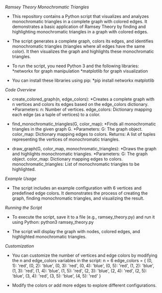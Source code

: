 *Ramsey Theory Monochromatic Triangles*

- This repository contains a Python script that visualizes and analyzes monochromatic triangles in a complete graph with colored edges. It demonstrates a basic application of Ramsey Theory by finding and highlighting monochromatic triangles in a graph with colored edges.

- The script generates a complete graph, colors its edges, and identifies monochromatic triangles (triangles where all edges have the same color). It then visualizes the graph and highlights these monochromatic triangles.

- To run the script, you need Python 3 and the following libraries:
     *networkx for graph manipulation
     *matplotlib for graph visualization
  
- You can install these libraries using pip:
     *pip install networkx matplotlib


*Code Overview*

- create_colored_graph(n, edge_colors):
     *Creates a complete graph with n vertices and colors its edges based on the edge_colors dictionary.
     *Parameters:
       n: Number of vertices.
       edge_colors: Dictionary mapping each edge (as a tuple of vertices) to a color.

- find_monochromatic_triangles(G, color_map):
     *Finds all monochromatic triangles in the given graph G.
     *Parameters:
       G: The graph object.
       color_map: Dictionary mapping edges to colors.
       Returns: A list of tuples representing the vertices of monochromatic triangles.

- draw_graph(G, color_map, monochromatic_triangles):
     *Draws the graph and highlights monochromatic triangles.
     *Parameters:
       G: The graph object.
       color_map: Dictionary mapping edges to colors.
       monochromatic_triangles: List of monochromatic triangles to be highlighted.
  

*Example Usage*

- The script includes an example configuration with 6 vertices and predefined edge colors. It demonstrates the process of creating the graph, finding monochromatic triangles, and visualizing the result.


*Running the Script*

- To execute the script, save it to a file (e.g., ramsey_theory.py) and run it using Python:
     python3 ramsey_theory.py

- The script will display the graph with nodes, colored edges, and highlighted monochromatic triangles.


*Customization*

- You can customize the number of vertices and edge colors by modifying the n and edge_colors variables in the script:
    n = 6
    edge_colors = {
    (0, 1): 'red', (0, 2): 'blue', (0, 3): 'red', (0, 4): 'blue', (0, 5): 'red',
    (1, 2): 'blue', (1, 3): 'red', (1, 4): 'blue', (1, 5): 'red',
    (2, 3): 'blue', (2, 4): 'red', (2, 5): 'blue',
    (3, 4): 'red', (3, 5): 'blue',
    (4, 5): 'red'
     }
  
- Modify the colors or add more edges to explore different configurations.
